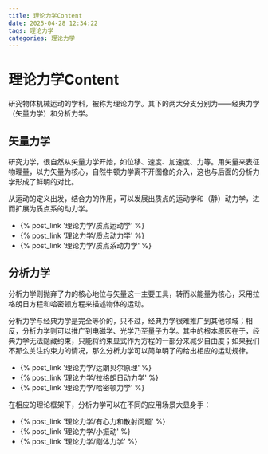 ```yaml
---
title: 理论力学Content
date: 2025-04-28 12:34:22
tags: 理论力学
categories: 理论力学
---
```


# 理论力学Content

研究物体机械运动的学科，被称为理论力学。其下的两大分支分别为——经典力学（矢量力学）和分析力学。

## 矢量力学

研究力学，很自然从矢量力学开始，如位移、速度、加速度、力等。用矢量来表征物理量，以力矢量为核心，自然牛顿力学离不开图像的介入，这也与后面的分析力学形成了鲜明的对比。

从运动的定义出发，结合力的作用，可以发展出质点的运动学和（静）动力学，进而扩展为质点系的动力学。

- {% post_link '理论力学/质点运动学' %}
- {% post_link '理论力学/质点动力学' %}
- {% post_link '理论力学/质点系动力学' %}


## 分析力学

分析力学则抛弃了力的核心地位与矢量这一主要工具，转而以能量为核心，采用拉格朗日方程和哈密顿方程来描述物体的运动。

分析力学与经典力学是完全等价的，只不过，经典力学很难推广到其他领域；相反，分析力学则可以推广到电磁学、光学乃至量子力学。其中的根本原因在于，经典力学无法隐藏约束，只能将约束显式作为方程的一部分来减少自由度；如果我们不那么关注约束力的情况，那么分析力学可以简单明了的给出相应的运动规律。

- {% post_link '理论力学/达朗贝尔原理' %}
- {% post_link '理论力学/拉格朗日动力学' %}
- {% post_link '理论力学/哈密顿力学' %}


在相应的理论框架下，分析力学可以在不同的应用场景大显身手：
- {% post_link '理论力学/有心力和散射问题' %}
- {% post_link '理论力学/小振动' %}
- {% post_link '理论力学/刚体力学' %}